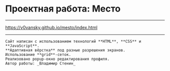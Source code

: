 # Проектная работа: **Место**

------

https://v0vansky.github.io/mesto/index.html

------

    Сайт написан с использованием технологий **HTML**, **CSS** и **JavaScript**.
    **Адаптивная вёрстка** под разные разрешения экранов.
    Использование **grid**-сеток.
    Реализовано popup-окно редактирования профиля.
    Автор работы: _Владимир Стенин_
